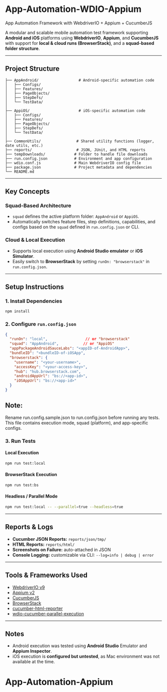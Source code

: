 # App-Automation-WDIO-Appium

App Automation Framework with WebdriverIO + Appium + CucumberJS

A modular and scalable mobile automation test framework supporting **Android and iOS** platforms using **WebdriverIO**, **Appium**, and **CucumberJS** with support for **local & cloud runs (BrowserStack)**, and a **squad-based folder structure**.

---

## Project Structure

```
├── AppAndroid/                  # Android-specific automation code
│   ├── Configs/
│   ├── Features/
│   ├── PageObjects/
│   ├── StepDefs/
│   └── TestData/
│
├── AppiOS/                      # iOS-specific automation code
│   ├── Configs/
│   ├── Features/
│   ├── PageObjects/
│   ├── StepDefs/
│   └── TestData/
│
├── CommonUtils/                # Shared utility functions (logger, date utils, etc.)
├── reports/                    # JSON, JUnit, and HTML reports
├── tempDownloads/             # Folder to handle file downloads
├── run.config.json            # Environment and app configuration
├── wdio.conf.js               # Main WebdriverIO config file
├── package.json               # Project metadata and dependencies
└── README.md

````

---

## Key Concepts

### Squad-Based Architecture
- `squad` defines the active platform folder: `AppAndroid` or `AppiOS`.
- Automatically switches feature files, step definitions, capabilities, and configs based on the `squad` defined in `run.config.json` or CLI.

### Cloud & Local Execution
- Supports local execution using **Android Studio emulator** or **iOS Simulator**.
- Easily switch to **BrowserStack** by setting `runOn: "browserstack"` in `run.config.json`.

---

## Setup Instructions

### 1. Install Dependencies

```bash
npm install
````

### 2. Configure `run.config.json`

```json
{
  "runOn": "local",                 // or "browserstack"
  "squad": "AppAndroid",           // or "AppiOS"
  "appPackageAndroidSauceLabs": "<appID-of-AndroidApp>",
  "bundleID": "<bundleID-of-iOSApp",
  "browserstack": {
    "username": "<your-username>",
    "accessKey": "<your-access-key>",
    "hub": "hub.browserstack.com",
    "androidAppUrl": "bs://<app-id>",
    "iOSAppUrl": "bs://<app-id>"
  }
}
```

## Note:
Rename run.config.sample.json to run.config.json before running any tests.
This file contains execution mode, squad (platform), and app-specific configs.

### 3. Run Tests

#### Local Execution

```bash
npm run test:local
```

#### BrowserStack Execution

```bash
npm run test:bs
```

#### Headless / Parallel Mode

```bash
npm run test:local -- --parallel=true --headless=true
```

---

## Reports & Logs

* **Cucumber JSON Reports:** `reports/json/tmp/`
* **HTML Reports:** `reports/html/`
* **Screenshots on Failure:** auto-attached in JSON
* **Console Logging:** customizable via CLI: `--log=info | debug | error`

---

## Tools & Frameworks Used

* [WebdriverIO v9](https://webdriver.io/)
* [Appium v2](https://appium.io/)
* [CucumberJS](https://cucumber.io/)
* [BrowserStack](https://www.browserstack.com/)
* [cucumber-html-reporter](https://www.npmjs.com/package/cucumber-html-reporter)
* [wdio-cucumber-parallel-execution](https://www.npmjs.com/package/wdio-cucumber-parallel-execution)

---

## Notes

* Android execution was tested using **Android Studio** Emulator and **Appium Inspector**.
* iOS execution is **configured but untested**, as Mac environment was not available at the time.
# App-Automation-Appium
